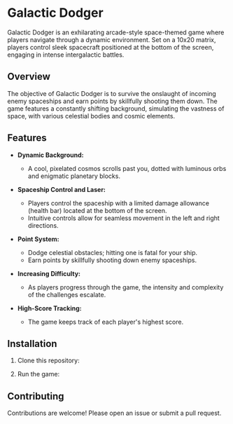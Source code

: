 # Galactic Dodger

Galactic Dodger is an exhilarating arcade-style space-themed game where players navigate through a dynamic environment. Set on a 10x20 matrix, players control sleek spacecraft positioned at the bottom of the screen, engaging in intense intergalactic battles.

## Overview

The objective of Galactic Dodger is to survive the onslaught of incoming enemy spaceships and earn points by skillfully shooting them down. The game features a constantly shifting background, simulating the vastness of space, with various celestial bodies and cosmic elements.

## Features

- **Dynamic Background:**
  - A cool, pixelated cosmos scrolls past you, dotted with luminous orbs and enigmatic planetary blocks.
  
- **Spaceship Control and Laser:**
  - Players control the spaceship with a limited damage allowance (health bar) located at the bottom of the screen.
  - Intuitive controls allow for seamless movement in the left and right directions.
  
- **Point System:**
  - Dodge celestial obstacles; hitting one is fatal for your ship.
  - Earn points by skillfully shooting down enemy spaceships.
  
- **Increasing Difficulty:**
  - As players progress through the game, the intensity and complexity of the challenges escalate.
  
- **High-Score Tracking:**
  - The game keeps track of each player's highest score.
  
## Installation

1. Clone this repository:

2. Run the game:

## Contributing

Contributions are welcome! Please open an issue or submit a pull request.
